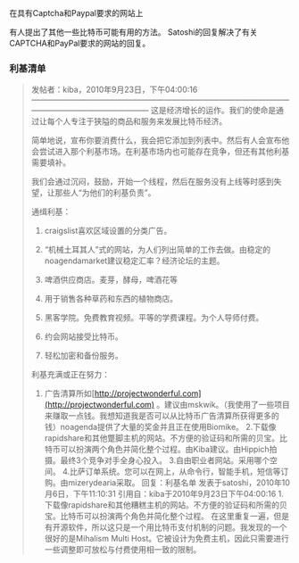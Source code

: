 在具有Captcha和Paypal要求的网站上

有人提出了其他一些比特币可能有用的方法。 Satoshi的回复解决了有关CAPTCHA和PayPal要求的网站的回复。


### 利基清单

> 发帖者：kiba，2010年9月23日，下午04:00:16
> ————————————————————————————————————————————————
> 这是经济增长的运作。我们的使命是通过让每个人专注于狭隘的商品和服务来发展比特币经济。
>
> 简单地说，宣布你要消费什么，我会把它添加到列表中。然后有人会宣布他会尝试进入那个利基市场。在利基市场内也可能存在竞争，但还有其他利基需要填补。
>
> 我们会通过沉闷，鼓励，开始一个线程，然后在服务没有上线等时感到失望，让那些人“为他们的利基负责”。
>
> 通缉利基：
> 
> 1. craigslist喜欢区域设置的分类广告。
>
> 2. “机械土耳其人”式的网站，为人们列出简单的工作去做。由稳定的noagendamarket建议稳定汇率？经济论坛的主题。
>
> 3. 啤酒供应商店。麦芽，酵母，啤酒花等
> 
> 4. 用于销售各种草药和东西的植物商店。
>
> 6. 黑客学院。免费教育视频。平等的学费课程。为个人导师付费。
>
> 7. 约会网站接受比特币。
>
> 8. 轻松加密和备份服务。
>
> 利基充满或正在努力：
>
> 1. 广告清算所如[http://projectwonderful.com](http://projectwonderful.com) 。建议由mskwik。（我使用了一些项目来赚取一点钱。我想知道我是否可以从比特币广告清算所获得更多的钱）noagenda提供了大量的奖金并且正在使用Biomike。
2.下载像rapidshare和其他蹩脚主机的网站。不方便的验证码和所需的贝宝。比特币可以扮演两个角色并简化整个过程。由Kiba建议。由Hippich拍摄。最终3个竞争对手全身心投入。
3.自由职业者网站。采用哪个空间。
4.比萨订单系统。您可以在网上，从命令行，智能手机，短信等订购。由mizerydearia采取。
回复：利基名单
发表于satoshi，2010年10月6日，下午11:10:31
引用自：kiba于2010年9月23日下午04:00:16
1.下载像rapidshare和其他糟糕主机的网站。不方便的验证码和所需的贝宝。比特币可以扮演两个角色并简化整个过程。
在这里重复一遍，但是有开源软件，所以这只是一个用比特币支付机制的问题。我发现的一个很好的是Mihalism Multi Host。它被设计为免费主机，因此只需要进行一些调整即可放松与付费使用相一致的限制。






